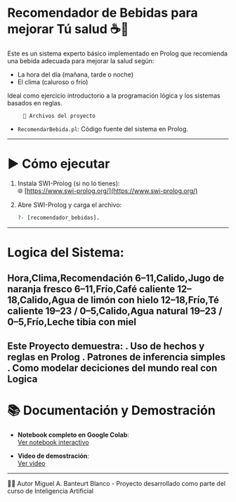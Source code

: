 # Recomendador de Bebidas para mejorar Tú salud  ☕🍋  

Este es un sistema experto básico implementado en Prolog que recomienda una bebida adecuada para mejorar la salud según:
- La hora del día (mañana, tarde o noche)
- El clima (caluroso o frío)

Ideal como ejercicio introductorio a la programación lógica y los sistemas basados en reglas.

         📁 Archivos del proyecto

- `RecomendarBebida.pl`: Código fuente del sistema en Prolog.
---
# ▶️ Cómo ejecutar
1. Instala SWI-Prolog (si no lo tienes):  
   🌐 [https://www.swi-prolog.org/](https://www.swi-prolog.org/)

2. Abre SWI-Prolog y carga el archivo:
   ```prolog
   ?- [recomendador_bebidas].
---
# Logica del Sistema:
Hora,Clima,Recomendación
6–11,Calido,Jugo de naranja fresco
6–11,Frío,Café caliente
12–18,Calido,Agua de limón con hielo
12–18,Frío,Té caliente
19–23 / 0–5,Calido,Agua natural
19–23 / 0–5,Frío,Leche tibia con miel
---
Este Proyecto demuestra: 
. Uso de hechos y reglas en Prolog
. Patrones de inferencia simples
. Como modelar deciciones del mundo real con Logica 
---
# 📚 **Documentación y Demostración**

- **Notebook completo en Google Colab**:  
  [Ver notebook interactivo](https://github.com/34miguel63/RecomendarBebida/blob/main/Copy_of_Prolog_Diagrama.ipynb)

- **Video de demostración**:  
  [Ver video](demo.mp4)
---
👨‍💻 Autor
Miguel A. Banteurt Blanco - Proyecto desarrollado como parte del curso de Inteligencia Artificial

